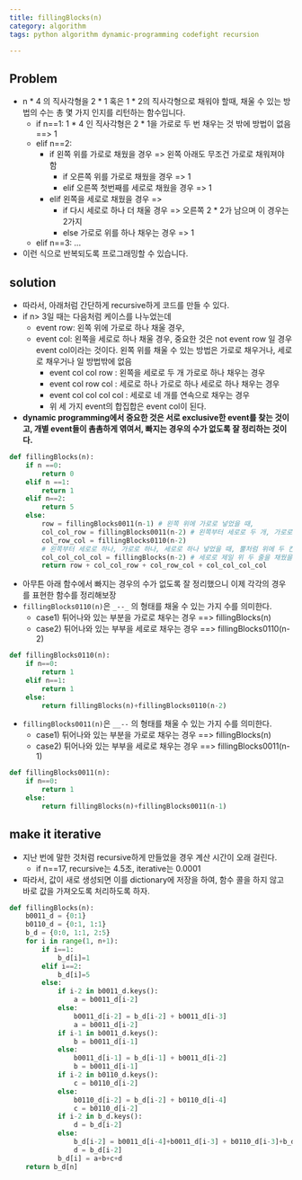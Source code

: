 ```yaml
---
title: fillingBlocks(n)
category: algorithm
tags: python algorithm dynamic-programming codefight recursion

---
```


## Problem

- n * 4 의 직사각형을 2 * 1 혹은 1 * 2의 직사각형으로 채워야 할때, 채울 수 있는 방법의 수는 총 몇 가지 인지를 리턴하는 함수입니다. 
	- if n==1: 1 * 4 인 직사각형은 2 * 1을 가로로 두 번 채우는 것 밖에 방법이 없음 ==> 1
	- elif n==2:
		- if 왼쪽 위를 가로로 채웠을 경우 => 왼쪽 아래도 무조건 가로로 채워져야 함
			- if 오른쪽 위를 가로로 채웠을 경우 => 1
			- elif 오른쪽 첫번째를 세로로 채웠을 경우 => 1
		- elif 왼쪽을 세로로 채웠을 경우 => 
			- if 다시 세로로 하나 더 채울 경우 => 오른쪽 2 * 2가 남으며 이 경우는 2가지 
			- else 가로로 위를 하나 채우는 경우 => 1
	- elif n==3: 
		...
- 이런 식으로 반복되도록 프로그래밍할 수 있습니다. 


## solution 

- 따라서, 아래처럼 간단하게 recursive하게 코드를 만들 수 있다.
- if n> 3일 때는 다음처럼 케이스를 나누었는데 
	- event row: 왼쪽 위에 가로로 하나 채울 경우, 
	- event col: 왼쪽을 세로로 하나 채울 경우, 중요한 것은 not event row 일 경우 event col이라는 것이다. 왼쪽 위를 채울 수 있는 방법은 가로로 채우거나, 세로로 채우거나 일 방법밖에 없음
		- event col col row : 왼쪽을 세로로 두 개 가로로 하나 채우는 경우 
		- event col row col : 세로로 하나 가로로 하나 세로로 하나 채우는 경우 
		- event col col col col : 세로로 네 개를 연속으로 채우는 경우
		- 위 세 가지 event의 합집합은 event col이 된다. 
- **dynamic programming에서 중요한 것은 서로 exclusive한 event를 찾는 것이고, 개별 event들이 촘촘하게 엮여서, 빠지는 경우의 수가 없도록 잘 정리하는 것이다.**

```python
def fillingBlocks(n):
    if n ==0:
        return 0
    elif n ==1:
        return 1
    elif n==2:
        return 5
    else:
        row = fillingBlocks0011(n-1) # 왼쪽 위에 가로로 넣었을 때, 
        col_col_row = fillingBlocks0011(n-2) # 왼쪽부터 세로로 두 개, 가로로 하나 넣었을 경우, 
        col_row_col = fillingBlocks0110(n-2)
        # 왼쪽부터 세로로 하나, 가로로 하나, 세로로 하나 넣었을 때, 뿔처럼 위에 두 칸만 비는 경우 
        col_col_col_col = fillingBlocks(n-2) # 세로로 제일 위 두 줄을 채웠을 때 
        return row + col_col_row + col_row_col + col_col_col_col
```


- 아무튼 아래 함수에서 빠지는 경우의 수가 없도록 잘 정리했으니 이제 각각의 경우를 표현한 함수를 정리해보장
- `fillingBlocks0110(n)`은 `_--_` 의 형태를 채울 수 있는 가지 수를 의미한다. 
	- case1) 튀어나와 있는 부분을 가로로 채우는 경우 ==> fillingBlocks(n)
	- case2) 튀어나와 있는 부부을 세로로 채우는 경우 ==> fillingBlocks0110(n-2)

```python
def fillingBlocks0110(n):
    if n==0:
        return 1
    elif n==1:
        return 1
    else:
        return fillingBlocks(n)+fillingBlocks0110(n-2)
```

- `fillingBlocks0011(n)`은 `__--` 의 형태를 채울 수 있는 가지 수를 의미한다. 
	- case1) 튀어나와 있는 부분을 가로로 채우는 경우 ==> fillingBlocks(n)
	- case2) 튀어나와 있는 부부을 세로로 채우는 경우 ==> fillingBlocks0011(n-1)

```python
def fillingBlocks0011(n):
    if n==0:
        return 1
    else:
        return fillingBlocks(n)+fillingBlocks0011(n-1)
```


## make it iterative 

- 지난 번에 말한 것처럼 recursive하게 만들었을 경우 계산 시간이 오래 걸린다. 
	- if n==17, recursive는 4.5초, iterative는 0.0001
- 따라서, 값이 새로 생성되면 이를 dictionary에 저장을 하여, 함수 콜을 하지 않고 바로 값을 가져오도록 처리하도록 하자. 


```python
def fillingBlocks(n):
    b0011_d = {0:1}
    b0110_d = {0:1, 1:1}
    b_d = {0:0, 1:1, 2:5}
    for i in range(1, n+1):
        if i==1:
            b_d[i]=1
        elif i==2:
            b_d[i]=5
        else:
            if i-2 in b0011_d.keys():
                a = b0011_d[i-2]
            else:
                b0011_d[i-2] = b_d[i-2] + b0011_d[i-3]
                a = b0011_d[i-2]
            if i-1 in b0011_d.keys():
                b = b0011_d[i-1]
            else:
                b0011_d[i-1] = b_d[i-1] + b0011_d[i-2]
                b = b0011_d[i-1]
            if i-2 in b0110_d.keys():
                c = b0110_d[i-2]
            else:
                b0110_d[i-2] = b_d[i-2] + b0110_d[i-4]
                c = b0110_d[i-2]
            if i-2 in b_d.keys():
                d = b_d[i-2]
            else:
                b_d[i-2] = b0011_d[i-4]+b0011_d[i-3] + b0110_d[i-3]+b_d[i-4]
                d = b_d[i-2]
            b_d[i] = a+b+c+d
    return b_d[n]
```

